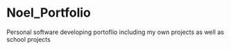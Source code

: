 # Noel_Portfolio
Personal software developing portoflio including my own projects as well as school projects 
